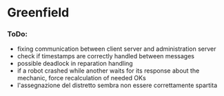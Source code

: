 # Greenfield

### ToDo:
- fixing communication between client server and administration server
- check if timestamps are correctly handled between messages
- possible deadlock in reparation handling
- if a robot crashed while another waits for its response about the mechanic, force recalculation of needed OKs
- l'assegnazione del distretto sembra non essere correttamente spartita


